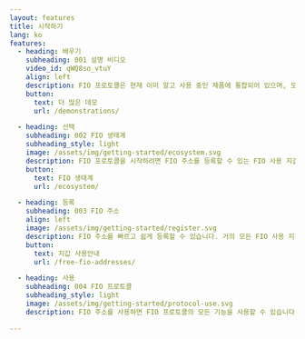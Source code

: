 ```yaml
---
layout: features
title: 시작하기
lang: ko
features:
  - heading: 배우기
    subheading: 001 설명 비디오
    video_id: qWQ8so_vtuY
    align: left
    description: FIO 프로토콜은 현재 이미 알고 사용 중인 제품에 통합되어 있으며, 모든 애플리케이션에서 동일하게 작동합니다. FIO 프로토콜을 처음 사용하는 경우 이 설명자 비디오를 보고 작동 방법을 확인하세요.
    button:
      text: 더 많은 데모
      url: /demonstrations/

  - heading: 선택
    subheading: 002 FIO 생태계
    subheading_style: light
    image: /assets/img/getting-started/ecosystem.svg
    description: FIO 프로토콜을 시작하려면 FIO 주소를 등록할 수 있는 FIO 사용 지갑이 있어야합니다. 만약 귀하가 선호하는 지갑이 아직 통합되지 않았다면, 지갑 운영자에게 FIO 프로토콜을 사용하도록 말해주세요. 또는 이미 사용 가능한 여러 완전 통합 제품 중 하나를 자유롭게 사용해 보세요.
    button:
      text: FIO 생태계
      url: /ecosystem/

  - heading: 등록
    subheading: 003 FIO 주소
    align: left
    image: /assets/img/getting-started/register.svg
    description: FIO 주소를 빠르고 쉽게 등록할 수 있습니다. 거의 모든 FIO 사용 지갑이나 교환에는 FIO 주소를 등록할 수 있는 스팟이 마련되어 있습니다. 찾기가 어려울 경우 기술 자료를 확인해 보십시오. 기술 자료의 사용 가능 여부에 따라 지침을 계속 업데이트하겠습니다.
    button:
      text: 지갑 사용안내
      url: /free-fio-addresses/

  - heading: 사용
    subheading: 004 FIO 프로토콜
    subheading_style: light
    image: /assets/img/getting-started/protocol-use.svg
    description: FIO 주소를 사용하면 FIO 프로토콜의 모든 기능을 사용할 수 있습니다. 요청을 시도하여 시작해보세요. 또는 FIO 기능이 이미 있는 어플을 사용해보세요.

---
```

